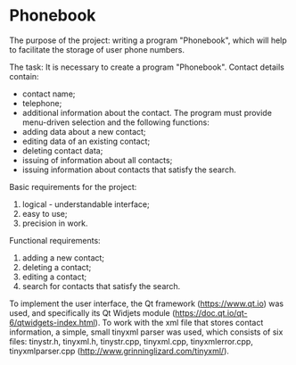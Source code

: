 # Phonebook

The purpose of the project: writing a program "Phonebook", which will help to facilitate the storage of user phone numbers.

The task:
It is necessary to create a program "Phonebook".
Contact details contain:
* contact name;
*	telephone;
* additional information about the contact.
The program must provide menu-driven selection and the following functions:
* adding data about a new contact;
* editing data of an existing contact;
* deleting contact data;
* issuing of information about all contacts;
* issuing information about contacts that satisfy the search.

Basic requirements for the project:
1. logical - understandable interface;
2. easy to use;
3. precision in work.

Functional requirements:
1. adding a new contact;
2. deleting a contact;
3. editing a contact;
4. search for contacts that satisfy the search.

To implement the user interface, the Qt framework (https://www.qt.io) was used, and specifically its Qt Widjets module (https://doc.qt.io/qt-6/qtwidgets-index.html).
To work with the xml file that stores contact information, a simple, small tinyxml parser was used, which consists of six files: tinystr.h, tinyxml.h, tinystr.cpp, tinyxml.cpp, tinyxmlerror.cpp, tinyxmlparser.cpp (http://www.grinninglizard.com/tinyxml/).
